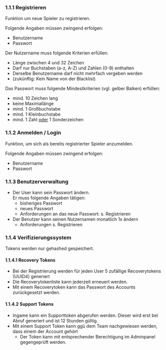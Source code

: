 ### **1.1.1 Registrieren**

Funktion um neue Spieler zu registrieren.

Folgende Angaben müssen zwingend erfolgen:


*   Benutzername
*   Passwort

Der Nutzername muss folgende Kriterien erfüllen:


*   Länge zwischen 4 und 32 Zeichen
*   Darf nur Buchstaben (a-z, A-Z) und Zahlen (0-9) enthalten
*   Derselbe Benutzername darf nicht mehrfach vergeben werden
*   (zukünftig: Kein Name von der Blacklist)

Das Passwort muss folgende Mindestkriterien (vgl. gelber Balken) erfüllen:


*   mind. 10 Zeichen lang
*   keine Maximallänge
*   mind. 1 Großbuchstabe
*   mind. 1 Kleinbuchstabe
*   mind. 1 Zahl <span style="text-decoration:underline;">oder</span> 1 Sonderzeichen





### **1.1.2 Anmelden / Login**

Funktion, um sich als bereits registrierter Spieler anzumelden.

Folgende Angaben müssen zwingend erfolgen:


*   Benutzername
*   Passwort





### **1.1.3 Benutzerverwaltung**


*   Der User kann sein Passwort ändern. \
Er muss folgende Angaben tätigen:
    *   bisheriges Passwort
    *   neues Passwort
    *   Anforderungen an das neue Passwort: s. Registrieren
*   Der Benutzer kann seinen Nutzernamen monatlich 1x ändern
    *   Anforderungen  s. Registrieren





### **1.1.4 Verifizierungssystem**

Tokens werden nur gehashed gespeichert.


#### **1.1.4.1 Recovery Tokens**


*   Bei der Registrierung werden für jeden User 5 zufällige Recoverytokens (UUID4) generiert
*   Die Recoverytokenliste kann jederzeit erneuert werden. 
*   Mit einem Recoverytoken kann das Passwort des Accounts zurückgesetzt werden.



#### **1.1.4.2 Support Tokens**


*   Ingame kann ein Supporttoken abgerufen werden. Dieser wird erst bei Abruf generiert und ist 12 Stunden gültig. 
*   Mit einem Support Token kann ggü dem Team nachgewiesen werden, dass einem der Account gehört
    *   Der Token kann mit entsprechender Berechtigung im Adminpanel gegengeprüft werden.
